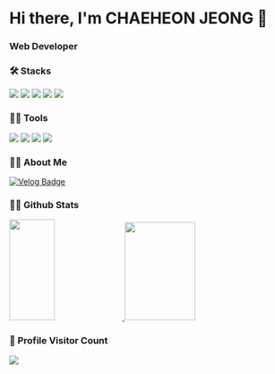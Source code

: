 <h1>Hi there, I'm CHAEHEON JEONG 👋</h1>

<h3>Web Developer</h3>

<h3>🛠️ Stacks</h3>

<img src="https://img.shields.io/badge/Java-007396?style=flat-square&logo=Java&logoColor=white"/> <img src="https://img.shields.io/badge/JavaScript-F7DF1E?style=flat-square&logo=JavaScript&logoColor=white"/> <img src="https://img.shields.io/badge/Spring-6DB33F?style=flat-square&logo=React&logoColor=white"/>
 <img src="https://img.shields.io/badge/React-61DAFB?style=flat-square&logo=React&logoColor=white"/> <img src="https://img.shields.io/badge/Node.js-339933?style=flat-square&logo=node-dot-js&logoColor=white"/> 
<h3>💪🏼 Tools</h3> 

<img src="https://img.shields.io/badge/Visual Studio Code-007ACC?style=flat-square&logo=Visual Studio Code&logoColor=white"/> <img src="https://img.shields.io/badge/GitHub-181717?style=flat-square&logo=GitHub&logoColor=white"/> <img src="https://img.shields.io/badge/IntelliJ IDEA-000000?style=flat-square&logo=IntelliJ IDEA&logoColor=white"/> <img src="https://img.shields.io/badge/Eclipse IDE-2C2255?style=flat-square&logo=Eclipse IDE&logoColor=white"/>
<h3>👩🏻 About Me</h3>

[![Velog Badge](https://img.shields.io/badge/Velog-20C997?style=flat-square&logo=Velog&logoColor=white&link=https://velog.io/@cogjs3210)](https://velog.io/@cogjs3210)

<h3>👩🏻 Github Stats</h3>
<a href="#">
  <img src = "https://github-readme-stats.vercel.app/api?username=chaeheonjeong&show_icons=true&theme=radical" height = "180px" width = "40%">
</a>
<a href="#">
  <img src="https://github-readme-stats.vercel.app/api/top-langs/?username=chaeheonjeong&theme=react&exclude_repo=Jagi,assignment&layout=compact" height="175px" width = "50%">
</a>

<div>
  <h3><b>📍 Profile Visitor Count </b></h3>
</div>
    
<!-- retro visitor counter -->  
<p>   
  <img src="https://profile-counter.glitch.me/chaeheonjeong/count.svg" />  
</p>
